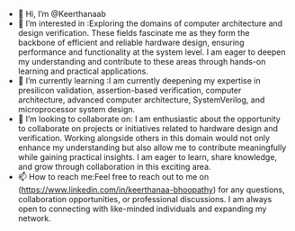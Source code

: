 - 👋 Hi, I’m @Keerthanaab
- 👀 I’m interested in :Exploring the domains of computer architecture and design verification. These fields fascinate me as they form the backbone of efficient and reliable hardware design, ensuring performance and functionality at the system level. I am eager to deepen my understanding and contribute to these areas through hands-on learning and practical applications.
- 🌱 I’m currently learning :I am currently deepening my expertise in presilicon validation, assertion-based verification, computer architecture, advanced computer architecture, SystemVerilog, and microprocessor system design.
- 💞️ I’m looking to collaborate on: 
I am enthusiastic about the opportunity to collaborate on projects or initiatives related to hardware design and verification. Working alongside others in this domain would not only enhance my understanding but also allow me to contribute meaningfully while gaining practical insights. I am eager to learn, share knowledge, and grow through collaboration in this exciting area.
- 📫 How to reach me:Feel free to reach out to me on (https://www.linkedin.com/in/keerthanaa-bhoopathy) for any questions, collaboration opportunities, or professional discussions. I am always open to connecting with like-minded individuals and expanding my network.
